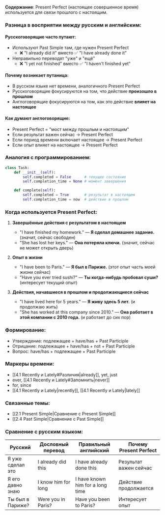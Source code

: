 **Содержание**: Present Perfect (настоящее совершенное время) используется для связи прошлого с настоящим.

### Разница в восприятии между русским и английским:

#### Русскоговорящие часто путают:
- Используют Past Simple там, где нужен Present Perfect
  - ❌ "I already did it" вместо ✅ "I have already done it"
- Неправильно переводят "уже" и "ещё"
  - ❌ "I yet not finished" вместо ✅ "I haven't finished yet"

#### Почему возникает путаница:
- В русском языке нет времени, аналогичного Present Perfect
- Русскоговорящие фокусируются на том, что действие **произошло в прошлом**
- Англоговорящие фокусируются на том, как это действие **влияет на настоящее**

#### Как думают англоговорящие:
- Present Perfect = "мост между прошлым и настоящим"
- Если результат важен сейчас → Present Perfect
- Если период времени включает настоящее → Present Perfect
- Если опыт влияет на настоящее → Present Perfect

### Аналогия с программированием:
```python
class Task:
    def __init__(self):
        self.completed = False      # текущее состояние
        self.completion_time = None # момент завершения

    def complete(self):
        self.completed = True       # результат в настоящем
        self.completion_time = now  # действие в прошлом
```

### Когда используется Present Perfect:

1. **Завершённые действия с результатом в настоящем**
   - "I have finished my homework." — **Я сделал домашнее задание.** (значит, сейчас свободен)
   - "She has lost her keys." — **Она потеряла ключи.** (значит, сейчас не может открыть дверь)

2. **Опыт в жизни**
   - "I have been to Paris." — **Я был в Париже.** (этот опыт часть моей жизни сейчас)
   - "Have you ever tried sushi?" — **Ты когда-нибудь пробовал суши?** (интересует текущий опыт)

3. **Действия, начавшиеся в прошлом и продолжающиеся сейчас**
   - "I have lived here for 5 years." — **Я живу здесь 5 лет.** (и продолжаю жить)
   - "She has worked at this company since 2010." — **Она работает в этой компании с 2010 года.** (и работает до сих пор)

### Формирование:
- Утверждение: подлежащее + have/has + Past Participle
- Отрицание: подлежащее + have/has + not + Past Participle
- Вопрос: have/has + подлежащее + Past Participle

### Маркеры времени:
- [[4.1 Recently и Lately#Различия|already]], yet, just
- ever, [[4.1 Recently и Lately#Запомнить|never]]
- for, since
- [[4.1 Recently и Lately|recently]], [[4.1 Recently и Lately|lately]]

### Связанные темы:
- [[2.1 Present Simple|Сравнение с Present Simple]]
- [[2.4 Past Simple|Сравнение с Past Simple]]

### Сравнение с русским языком:

| Русский | Дословный перевод | Правильный английский | Почему Present Perfect |
|---------|------------------|---------------------|---------------------|
| Я уже сделал это | I already did this | I have already done this | Результат важен сейчас |
| Я его давно знаю | I know him for long | I have known him for a long time | Действие продолжается |
| Ты был в Париже? | Were you in Paris? | Have you been to Paris? | Интересует опыт | 